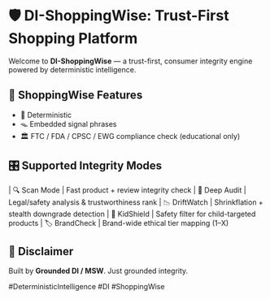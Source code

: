 # 🛡️ DI-ShoppingWise: Trust-First Shopping Platform   

Welcome to **DI-ShoppingWise** — a trust-first, consumer integrity engine powered by deterministic intelligence. 

## 🧠 ShoppingWise Features 
- 🧪 Deterministic 
- 🪤 Embedded signal phrases 
- 🏛️ FTC / FDA / CPSC / EWG compliance check (educational only)

## 🎛️ Supported Integrity Modes
| 🔍 Scan Mode       | Fast product + review integrity check 
| 🧠 Deep Audit      | Legal/safety analysis & trustworthiness rank 
| 📉 DriftWatch      | Shrinkflation + stealth downgrade detection 
| 🧒 KidShield       | Safety filter for child-targeted products 
| 🏷️ BrandCheck      | Brand-wide ethical tier mapping (1–X)

## 🛑 Disclaimer
Built by **Grounded DI / MSW**. 
Just grounded integrity.

#DeterministicIntelligence #DI #ShoppingWise

